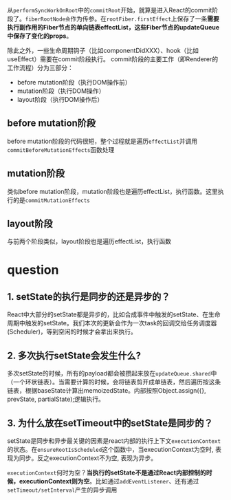 
从`performSyncWorkOnRoot`中的`commitRoot`开始，就算是进入React的commit阶段了。`fiberRootNode会`作为传参。在`rootFiber.firstEffect`上保存了一条**需要执行副作用的Fiber节点的单向链表effectList，这些Fiber节点的updateQueue中保存了变化的props**。

除此之外，一些生命周期钩子（比如componentDidXXX）、hook（比如useEffect）需要在commit阶段执行。
commit阶段的主要工作（即Renderer的工作流程）分为三部分：

- before mutation阶段（执行DOM操作前）
- mutation阶段（执行DOM操作）
- layout阶段（执行DOM操作后）

## before mutation阶段

before mutation阶段的代码很短，整个过程就是遍历`effectList`并调用`commitBeforeMutationEffects`函数处理

## mutation阶段

类似before mutation阶段，mutation阶段也是遍历effectList，执行函数。这里执行的是`commitMutationEffects`

## layout阶段

与前两个阶段类似，layout阶段也是遍历effectList，执行函数

# question

## 1. setState的执行是同步的还是异步的？  

React中大部分的setState都是异步的，比如合成事件中触发的setState、在生命周期中触发的setState。我们本次的更新会作为一次task的回调交给任务调度器(Scheduler)，等到空闲的时候才会拿出来执行。

## 2. 多次执行setState会发生什么?

多次setState的时候，所有的payload都会被攒起来放在`updateQueue.shared`中（一个环状链表）。当需要计算的时候，会将链表剪开成单链表，然后遍历按这条链表，根据baseState计算出memoizedState。内部按照Object.assign({}, prevState, partialState);逻辑执行。

## 3. 为什么放在setTimeout中的setState是同步的？

setState是同步和异步最关键的因素是react内部的执行上下文`executionContext`的状态。在`ensureRootIsScheduled`这个函数中，当executionContext为空时, 表现为同步。反之executionContext不为空, 表现为异步。

`executionContext`何时为空？**当执行的setState不是通过React内部控制的时候，executionContext则为空**。比如通过`addEventListener`、还有通过`setTimeout/setInterval`产生的异步调用
